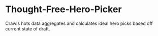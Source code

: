 # Thought-Free-Hero-Picker
Crawls hots data aggregates and calculates ideal hero picks based off current state of draft.
